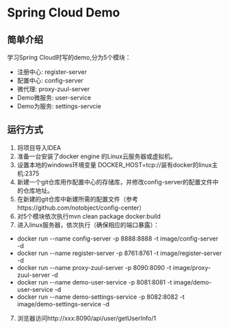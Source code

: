 # Spring Cloud Demo


## 简单介绍

学习Spring Cloud时写的demo,分为5个模块：

- 注册中心: register-server
- 配置中心: config-server
- 微代理: proxy-zuul-server
- Demo微服务: user-service
- Demo为服务: settings-servcie

## 运行方式

1. 将项目导入IDEA
2. 准备一台安装了docker engine 的Linux云服务器或虚拟机。
3. 设置本地的windows环境变量 DOCKER_HOST=tcp://装有docker的linux主机:2375
4. 新建一个git仓库用作配置中心的存储库，并修改config-server的配置文件中的仓库地址。
5. 在新建的git仓库中新建所需的配置文件（参考https://github.com/notobject/config-center）
5. 对5个模块依次执行mvn clean package docker:build
6. 进入linux服务器，依次执行（确保相应的端口暴露）： 
  - docker run --name config-server -p 8888:8888 -t image/config-server -d
  - docker run --name register-server -p 8761:8761 -t image/register-server -d
  - docker run --name proxy-zuul-server -p 8090:8090 -t image/proxy-zuul-server -d
  - docker run --name demo-user-service -p 8081:8081 -t image/demo-user-service -d
  - docker run --name demo-settings-service -p 8082:8082 -t image/demo-settings-service -d
  
7. 浏览器访问http://xxx:8090/api/user/getUserInfo/1 

